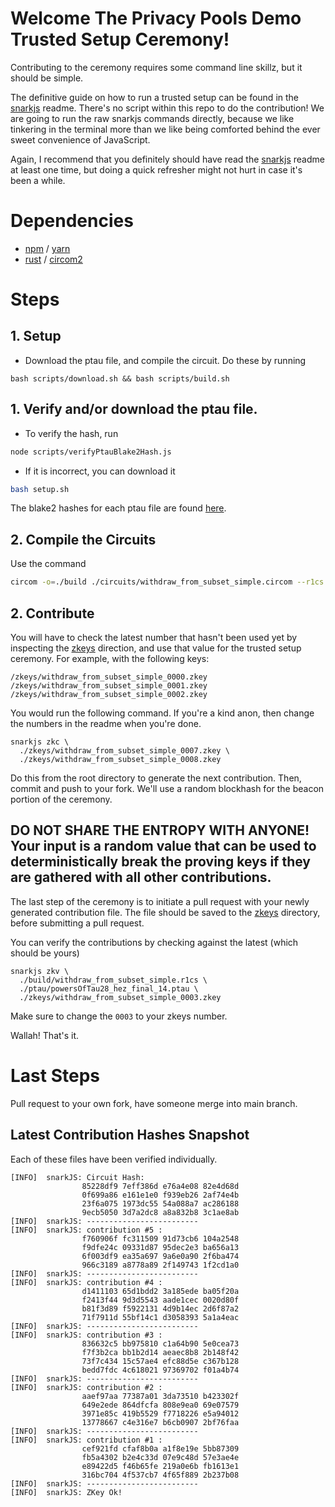# Welcome The Privacy Pools Demo Trusted Setup Ceremony!
Contributing to the ceremony requires some command line skillz, but it should be simple.

The definitive guide on how to run a trusted setup can be found in the [snarkjs](https://github.com/iden3/snarkjs) readme. There's no script within this repo to do the contribution! We are going to run the raw snarkjs commands directly, because we like tinkering in the terminal more than we like being comforted behind the ever sweet convenience of JavaScript.

Again, I recommend that you definitely should have read the [snarkjs](https://github.com/iden3/snarkjs) readme at least one time, but doing a quick refresher might not hurt in case it's been a while.

# Dependencies
 - [npm](https://www.npmjs.com/) / [yarn](https://yarnpkg.com/)
 - [rust](https://www.rust-lang.org/tools/install) / [circom2](https://docs.circom.io/getting-started/installation/)

# Steps
## 1. Setup
 - Download the ptau file, and compile the circuit. Do these by running
```
bash scripts/download.sh && bash scripts/build.sh
```

## 1. Verify and/or download the ptau file.
 - To verify the hash, run

```sh
node scripts/verifyPtauBlake2Hash.js
```
 - If it is incorrect, you can download it
```sh
bash setup.sh
```
The blake2 hashes for each ptau file are found [here](https://github.com/iden3/snarkjs#).

## 2. Compile the Circuits
Use the command
```sh
circom -o=./build ./circuits/withdraw_from_subset_simple.circom --r1cs --wasm --sym
```

## 2. Contribute
You will have to check the latest number that hasn't been used yet by inspecting the [zkeys](./zkeys) direction, and use that value for the trusted setup ceremony. For example, with the following keys:
```
/zkeys/withdraw_from_subset_simple_0000.zkey
/zkeys/withdraw_from_subset_simple_0001.zkey
/zkeys/withdraw_from_subset_simple_0002.zkey
```

You would run the following command. If you're a kind anon, then change the numbers in the readme when you're done.
```
snarkjs zkc \
  ./zkeys/withdraw_from_subset_simple_0007.zkey \
  ./zkeys/withdraw_from_subset_simple_0008.zkey
```
Do this from the root directory to generate the next contribution. Then, commit and push to your fork. We'll use a random blockhash for the beacon portion of the ceremony.

## DO NOT SHARE THE ENTROPY WITH ANYONE! Your input is a random value that can be used to deterministically break the proving keys if they are gathered with all other contributions.

The last step of the ceremony is to initiate a pull request with your newly generated contribution file. The file should be saved to the [zkeys](./zkeys) directory, before submitting a pull request.

You can verify the contributions by checking against the latest (which should be yours)
```
snarkjs zkv \
  ./build/withdraw_from_subset_simple.r1cs \
  ./ptau/powersOfTau28_hez_final_14.ptau \
  ./zkeys/withdraw_from_subset_simple_0003.zkey
```
Make sure to change the `0003` to your zkeys number.

Wallah! That's it.

# Last Steps
Pull request to your own fork, have someone merge into main branch.

## Latest Contribution Hashes Snapshot
Each of these files have been verified individually.
```
[INFO]  snarkJS: Circuit Hash:
                85228df9 7eff386d e76a4e08 82e4d68d
                0f699a86 e161e1e0 f939eb26 2af74e4b
                23f6a075 1973dc55 54a088a7 ac286188
                9ecb5050 3d7a2dc8 a8a832b8 3c1ae8ab
[INFO]  snarkJS: -------------------------
[INFO]  snarkJS: contribution #5 :
                f760906f fc311509 91d73cb6 104a2548
                f9dfe24c 09331d87 95dec2e3 ba656a13
                6f003df9 ea35a697 9a6e0a90 2f6ba474
                966c3189 a8778a89 2f149743 1f2cd1a0
[INFO]  snarkJS: -------------------------
[INFO]  snarkJS: contribution #4 :
                d1411103 65d1bdd2 3a185ede ba05f20a
                f2413f44 9d3d5543 aade1cec 0020d80f
                b81f3d89 f5922131 4d9b14ec 2d6f87a2
                71f7911d 55bf14c1 d3058393 5a1a4eac
[INFO]  snarkJS: -------------------------
[INFO]  snarkJS: contribution #3 :
                836632c5 bb975810 c1a64b90 5e0cea73
                f7f3b2ca bb1b2d14 aeaec8b8 2b148f42
                73f7c434 15c57ae4 efc88d5e c367b128
                bedd7fdc 4c618021 97369702 f01a4b74
[INFO]  snarkJS: -------------------------
[INFO]  snarkJS: contribution #2 :
                aaef97aa 77387a01 3da73510 b423302f
                649e2ede 864dfcfa 808e9ea0 69e07579
                3971e85c 419b5529 f7718226 e5a94012
                13778667 c4e316e7 b6cb0907 2bf76faa
[INFO]  snarkJS: -------------------------
[INFO]  snarkJS: contribution #1 :
                cef921fd cfaf8b0a a1f8e19e 5bb87309
                fb5a4302 b2e4c33d 07e9c48d 57e3ae4e
                e89422d5 f46b65fe 219a0e6b fb1613e1
                316bc704 4f537cb7 4f65f889 2b237b08
[INFO]  snarkJS: -------------------------
[INFO]  snarkJS: ZKey Ok!
```
